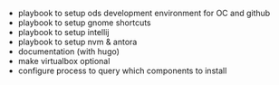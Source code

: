 
* playbook to setup ods development environment for OC and github
* playbook to setup gnome shortcuts
* playbook to setup intellij
* playbook to setup nvm & antora
* documentation (with hugo)
* make virtualbox optional
* configure process to query which components to install

